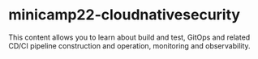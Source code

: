 # minicamp22-cloudnativesecurity
This content allows you to learn about build and test, GitOps and related CD/CI pipeline construction and operation, monitoring and observability.
